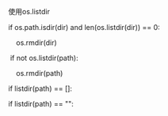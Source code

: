 使用os.listdir    

if os.path.isdir(dir) and len(os.listdir(dir)) == 0:

    os.rmdir(dir)

 if not os.listdir(path):

    os.rmdir(path)

if listdir(path) == \[\]:

if listdir(path) == "":


